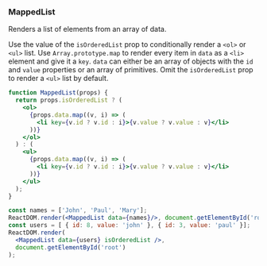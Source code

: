 ### MappedList

Renders a list of elements from an array of data.

Use the value of the `isOrderedList` prop to conditionally render a `<ol>` or `<ul>` list.
Use `Array.prototype.map` to render every item in `data` as a `<li>` element and give it a `key`.
`data` can either be an array of objects with the `id` and `value` properties or an array of primitives.
Omit the `isOrderedList` prop to render a `<ul>` list by default.

```jsx
function MappedList(props) {
  return props.isOrderedList ? (
    <ol>
      {props.data.map((v, i) => (
        <li key={v.id ? v.id : i}>{v.value ? v.value : v}</li>
      ))}
    </ol>
  ) : (
    <ul>
      {props.data.map((v, i) => (
        <li key={v.id ? v.id : i}>{v.value ? v.value : v}</li>
      ))}
    </ul>
  );
}
```

```jsx
const names = ['John', 'Paul', 'Mary'];
ReactDOM.render(<MappedList data={names}/>, document.getElementById('root'));
const users = [ { id: 8, value: 'john' }, { id: 3, value: 'paul' }];
ReactDOM.render(
  <MappedList data={users} isOrderedList />,
  document.getElementById('root')
);
```

<!-- tags: array,functional -->

<!-- expertise: 1 -->
